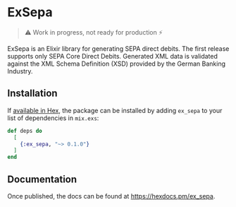 # ExSepa

> ⚠️ Work in progress, not ready for production ⚡

ExSepa is an Elixir library for generating SEPA direct debits.
The first release supports only SEPA Core Direct Debits.
Generated XML data is validated against the XML Schema Definition (XSD) provided by the German Banking Industry.

## Installation

If [available in Hex](https://hex.pm/docs/publish), the package can be installed by adding `ex_sepa` to your list of dependencies in `mix.exs`:

```elixir
def deps do
  [
    {:ex_sepa, "~> 0.1.0"}
  ]
end
```

## Documentation

Once published, the docs can be found at <https://hexdocs.pm/ex_sepa>.
